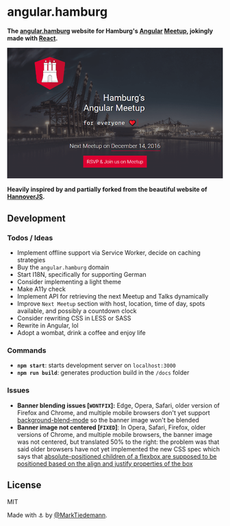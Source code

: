 
# angular.hamburg

**The [angular.hamburg](https://marktiedemann.github.io/angular.hamburg/) website for Hamburg's [Angular](https://angular.io/) [Meetup](https://www.meetup.com/Hamburg-AngularJS-Meetup/), jokingly made with [React](https://github.com/facebook/react).**

[![](https://raw.githubusercontent.com/MarkTiedemann/angular.hamburg/master/docs/media/preview.png)](https://marktiedemann.github.io/angular.hamburg/)

**Heavily inspired by and partially forked from the beautiful website of [HannoverJS](https://github.com/HannoverJS/hannoverjs.de).**

## Development

### Todos / Ideas

- Implement offline support via Service Worker, decide on caching strategies
- Buy the `angular.hamburg` domain
- Start I18N, specifically for supporting German
- Consider implementing a light theme
- Make A11y check
- Implement API for retrieving the next Meetup and Talks dynamically
- Improve `Next Meetup` section with host, location, time of day, spots available, and possibly a countdown clock
- Consider rewriting CSS in LESS or SASS
- Rewrite in Angular, lol
- Adopt a wombat, drink a coffee and enjoy life

### Commands

- **`npm start`**: starts development server on `localhost:3000`
- **`npm run build`**: generates production build in the `/docs` folder

### Issues

- **Banner blending issues [`WONTFIX`]:** Edge, Opera, Safari, older version of Firefox and Chrome, and multiple mobile browsers don't yet support [background-blend-mode](https://developer.mozilla.org/de/docs/Web/CSS/background-blend-mode) so the banner image won't be blended
- **Banner image not centered [`FIXED`]**: In Opera, Safari, Firefox, older versions of Chrome, and multiple mobile browsers, the banner image was not centered, but translated 50% to the right: the problem was that said older browsers have not yet implemented the new CSS spec which says that [absolute-positioned children of a flexbox are supposed to be positioned based on the align and justify properties of the box](https://developers.google.com/web/updates/2016/06/absolute-positioned-children)

## License

MIT

Made with :anchor: by [@MarkTiedemann](https://twitter.com/MarkTiedemannDE). 
